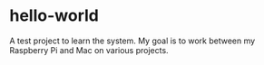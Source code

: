 # hello-world
A test project to learn the system.  My goal is to work between my Raspberry Pi and Mac on various projects.
